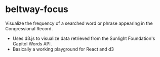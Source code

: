 # beltway-focus

Visualize the frequency of a searched word or phrase appearing in the Congressional Record.
- Uses d3.js to visualize data retrieved from the Sunlight Foundation's Capitol Words API.
- Basically a working playground for React and d3
